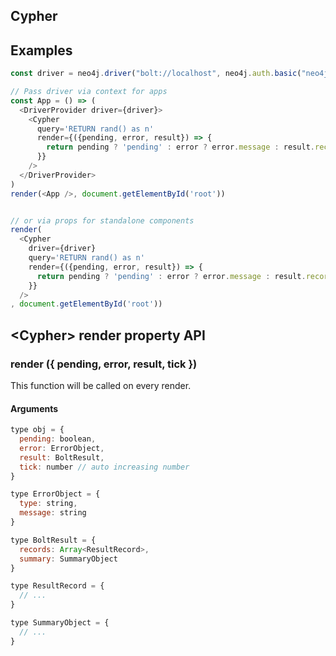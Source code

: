## Cypher

## Examples

```javascript
const driver = neo4j.driver("bolt://localhost", neo4j.auth.basic("neo4j", "password"))

// Pass driver via context for apps
const App = () => (
  <DriverProvider driver={driver}>
    <Cypher
      query='RETURN rand() as n'
      render={({pending, error, result}) => {
        return pending ? 'pending' : error ? error.message : result.records[0].get('n')
      }}
    />
  </DriverProvider>
)
render(<App />, document.getElementById('root'))


// or via props for standalone components
render(
  <Cypher
    driver={driver}
    query='RETURN rand() as n'
    render={({pending, error, result}) => {
      return pending ? 'pending' : error ? error.message : result.records[0].get('n')
    }}
  />
, document.getElementById('root'))


```

## &lt;Cypher> render property API

### render ({ pending, error, result, tick })
This function will be called on every render.

#### Arguments

```javascript
type obj = {
  pending: boolean,
  error: ErrorObject,
  result: BoltResult,
  tick: number // auto increasing number
}

type ErrorObject = {
  type: string,
  message: string
}

type BoltResult = {
  records: Array<ResultRecord>,
  summary: SummaryObject
}

type ResultRecord = {
  // ...
}

type SummaryObject = {
  // ...
}
```
